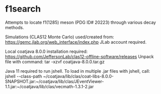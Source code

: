 # f1search
Attempts to locate f1(1285) meson (PDG ID# 20223) through various decay methods.

Simulations (CLAS12 Monte Carlo) used/created from:
https://gemc.jlab.org/web_interface/index.php 
JLab account required.

Local coatjava 8.0.0 installation required:
https://github.com/JeffersonLab/clas12-offline-software/releases
Unpack file with command: tar -xzvf coatjava-8.0.0.tar.gz

Java 11 required to run jshell.
To load in multiple .jar files with jshell, call:
jshell --class-path ~/coatjava/lib/clas/coat-libs-8.0.0-SNAPSHOT.jar:~/coatjava/lib/clas/JEventViewer-1.1.jar:~/coatjava/lib/clas/vecmath-1.3.1-2.jar
